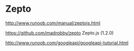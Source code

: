 # Zepto  


http://www.runoob.com/manual/zeptojs.html


https://github.com/madrobby/zepto  Zepto.js (1.2.0)  




http://www.runoob.com/googleapi/googleapi-tutorial.html







